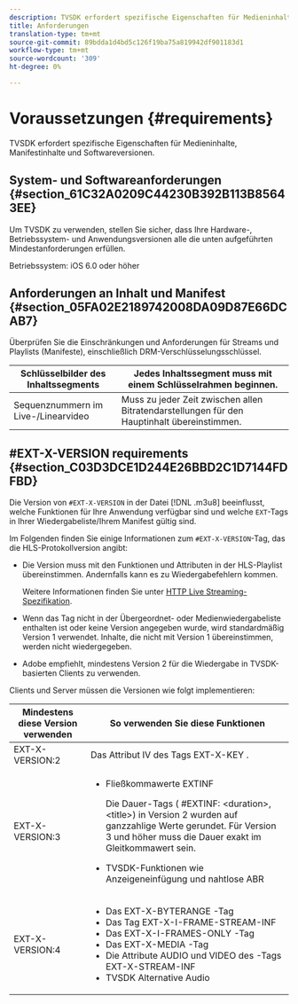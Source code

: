 ```yaml
---
description: TVSDK erfordert spezifische Eigenschaften für Medieninhalte, Manifestinhalte und Softwareversionen.
title: Anforderungen
translation-type: tm+mt
source-git-commit: 89bdda1d4bd5c126f19ba75a819942df901183d1
workflow-type: tm+mt
source-wordcount: '309'
ht-degree: 0%

---
```



# Voraussetzungen {#requirements}

TVSDK erfordert spezifische Eigenschaften für Medieninhalte, Manifestinhalte und Softwareversionen.

## System- und Softwareanforderungen {#section_61C32A0209C44230B392B113B85643EE}

Um TVSDK zu verwenden, stellen Sie sicher, dass Ihre Hardware-, Betriebssystem- und Anwendungsversionen alle die unten aufgeführten Mindestanforderungen erfüllen.

Betriebssystem: iOS 6.0 oder höher

## Anforderungen an Inhalt und Manifest {#section_05FA02E2189742008DA09D87E66DCAB7}

Überprüfen Sie die Einschränkungen und Anforderungen für Streams und Playlists (Manifeste), einschließlich DRM-Verschlüsselungsschlüssel.

| Schlüsselbilder des Inhaltssegments | Jedes Inhaltssegment muss mit einem Schlüsselrahmen beginnen. |
|---|---|
| Sequenznummern im Live-/Linearvideo | Muss zu jeder Zeit zwischen allen Bitratendarstellungen für den Hauptinhalt übereinstimmen. |

## #EXT-X-VERSION requirements {#section_C03D3DCE1D244E26BBD2C1D7144FDFBD}

Die Version von `#EXT-X-VERSION` in der Datei [!DNL .m3u8] beeinflusst, welche Funktionen für Ihre Anwendung verfügbar sind und welche `EXT`-Tags in Ihrer Wiedergabeliste/Ihrem Manifest gültig sind.

Im Folgenden finden Sie einige Informationen zum `#EXT-X-VERSION`-Tag, das die HLS-Protokollversion angibt:

* Die Version muss mit den Funktionen und Attributen in der HLS-Playlist übereinstimmen. Andernfalls kann es zu Wiedergabefehlern kommen.

   Weitere Informationen finden Sie unter [HTTP Live Streaming-Spezifikation](https://datatracker.ietf.org/doc/draft-pantos-http-live-streaming/?include_text=1).
* Wenn das Tag nicht in der Übergeordnet- oder Medienwiedergabeliste enthalten ist oder keine Version angegeben wurde, wird standardmäßig Version 1 verwendet. Inhalte, die nicht mit Version 1 übereinstimmen, werden nicht wiedergegeben.
* Adobe empfiehlt, mindestens Version 2 für die Wiedergabe in TVSDK-basierten Clients zu verwenden.

Clients und Server müssen die Versionen wie folgt implementieren:

<table id="table_62EB98EDD9DE49EC84CB1C7D59BC40E6"> 
 <thead> 
  <tr> 
   <th colname="1" class="entry"> Mindestens diese Version verwenden </th> 
   <th colname="2" class="entry"> So verwenden Sie diese Funktionen </th> 
  </tr> 
 </thead>
 <tbody> 
  <tr> 
   <td colname="1"> <span class="codeph"> EXT-X-VERSION:2  </span> </td> 
   <td colname="2"> Das Attribut IV des Tags <span class="codeph"> EXT-X-KEY </span>. </td> 
  </tr> 
  <tr> 
   <td colname="1"> <span class="codeph"> EXT-X-VERSION:3  </span> </td> 
   <td colname="2"> 
    <ul id="ul_C9500D3F934848639C204BF248F139FF"> 
     <li id="li_535A7E3FABCB46FE872A7EA5DE2A1784">Fließkommawerte <span class="codeph"> EXTINF </span> <p>Die Dauer-Tags ( <span class="codeph"> #EXTINF: </span>&lt;duration&gt;,&lt;title&gt;) in Version 2 wurden auf ganzzahlige Werte gerundet. Für Version 3 und höher muss die Dauer exakt im Gleitkommawert sein. </p> </li> 
     <li id="li_8DF5E91F1D5D4E19894595E1FE0A5EDE"> TVSDK-Funktionen wie Anzeigeneinfügung und nahtlose ABR </li> 
    </ul> </td> 
  </tr> 
  <tr> 
   <td colname="1"> <p> <span class="codeph"> EXT-X-VERSION:4  </span> </p> </td> 
   <td colname="2"> <p> 
     <ul id="ul_99E24D013E3141308B5A57446A9B8033"> 
      <li id="li_F36E65ADD2CA451C82FF18DBD5667927">Das <span class="codeph"> EXT-X-BYTERANGE </span>-Tag </li> 
      <li id="li_8C653168A7B84D11AC233E7548A8D2EF">Das Tag <span class="codeph"> EXT-X-I-FRAME-STREAM-INF </span> </li> 
      <li id="li_2922B34717CB4F6189068529CDBE6D10">Das <span class="codeph"> EXT-X-I-FRAMES-ONLY </span>-Tag </li> 
      <li id="li_D015D78E217641D7867EB509E9F9EEE2">Das <span class="codeph"> EXT-X-MEDIA </span>-Tag </li> 
      <li id="li_CA068EA381984F5497FE67617CA8BB34">Die Attribute <span class="codeph"> AUDIO </span> und <span class="codeph"> VIDEO </span> des <span class="codeph">-Tags EXT-X-STREAM-INF </span> </li> 
      <li id="li_EE78CC7D194A4EB2897F9AE8E4B081B8"> TVSDK Alternative Audio </li> 
     </ul> </p> </td> 
  </tr> 
 </tbody> 
</table>
